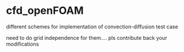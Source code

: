 # cfd_openFOAM
different schemes for implementation of convection-diffusion test case

need to do grid independence for them....
pls contribute back your modifications
